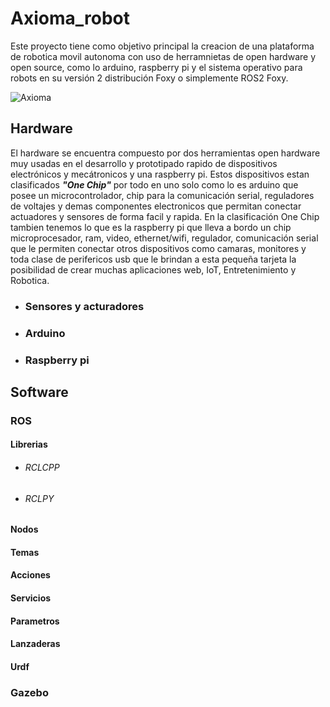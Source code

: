 # Axioma_robot
Este proyecto tiene como objetivo principal la creacion de una plataforma de robotica movil autonoma con uso de herramnietas de open hardware y open source, como lo arduino, raspberry pi y el sistema operativo para robots en su versión 2 distribución Foxy o simplemente ROS2 Foxy.

![Axioma](https://github.com/MrDavidAlv/Axioma_robot/blob/main/image/axioma.jpeg)

## Hardware
El hardware se encuentra compuesto por dos herramientas open hardware muy usadas en el desarrollo y prototipado rapido de dispositivos electrónicos y mecátronicos y una raspberry pi. Estos dispositivos estan clasificados ***"One Chip"*** por todo en uno solo como lo es arduino que posee un microcontrolador, chip para la comunicación serial, reguladores de voltajes y demas componentes electronicos que permitan conectar actuadores y sensores de forma facil y rapida. En la clasificación One Chip tambien tenemos lo que es la raspberry pi que lleva a bordo un chip microprocesador, ram, video, ethernet/wifi, regulador, comunicación serial que le permiten conectar otros dispositivos como camaras, monitores y toda clase de perifericos usb que le brindan a esta pequeña tarjeta la posibilidad de crear muchas aplicaciones web, IoT, Entretenimiento y Robotica.

* ### Sensores y acturadores

* ### Arduino

* ### Raspberry pi


## Software

### ROS
#### Librerias
* ###### RCLCPP
* ###### RCLPY
#### Nodos
#### Temas
#### Acciones
#### Servicios
#### Parametros
#### Lanzaderas
#### Urdf


### Gazebo
